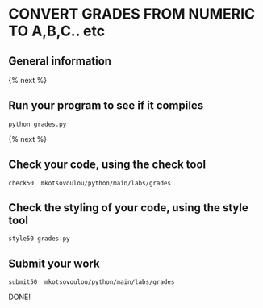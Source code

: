 # CONVERT GRADES FROM NUMERIC TO A,B,C.. etc
## General information


{% next %}

 
## Run your program to see if it compiles

```
python grades.py
```


{% next %}
 
## Check your code, using the check tool
 
```
check50  mkotsovoulou/python/main/labs/grades
```

## Check the styling of your code, using the style tool
 
```
style50 grades.py
```

## Submit your work 

```
submit50  mkotsovoulou/python/main/labs/grades
```

DONE!
 
